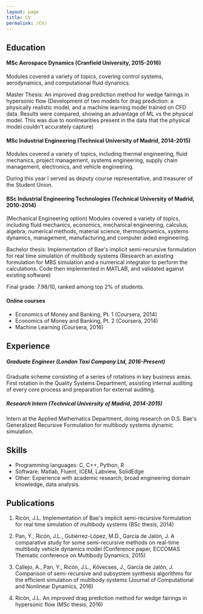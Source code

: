 ```yaml
---
layout: page
title: CV
permalink: /CV/
---
```

## Education

#### MSc Aerospace Dynamics (Cranfield University, 2015-2016)
Modules covered a variety of topics, covering control systems, aerodynamics, and computational fluid dynamics.

Master Thesis: An improved drag prediction method for wedge fairings in hypersonic flow (Development of two models for drag prediction: a physically realistic model, and a machine learning model trained on CFD data. Results were compared, showing an advantage of ML vs the physical model. This was due to nonlinearities present in the data that the physical model couldn't accurately capture)

#### MSc Industrial Engineering (Technical University of Madrid, 2014-2015)
Modules covered a variety of topics, including thermal engineering, fluid mechanics, project management, systems engineering, supply chain management, electronics, and vehicle engineering.

During this year I served as deputy course representative, and treasurer of the Student Union.

#### BSc Industrial Engineering Technologies (Technical University of Madrid, 2010-2014)
(Mechanical Engineering option)
Modules covered a variety of topics, including fluid mechanics, economics, mechanical engineering, calculus, algebra, numerical methods, material science, thermodynamics, systems dynamics, management, manufacturing,and computer aided engineering.

Bachelor thesis: Implementation of Bae's implicit semi-recursive formulation for real time simulation of multibody systems (Research an existing formulation for MBS simulation and a numerical integrator to perform the calculations. Code then implemented in MATLAB, and validated against existing software)

Final grade: 7.98/10, ranked among top 2% of students.

#### Online courses

* Economics of Money and Banking, Pt. 1 (Coursera, 2014)
* Economics of Money and Banking, Pt. 2 (Coursera, 2014)
* Machine Learning (Coursera, 2016)

## Experience

##### Graduate Engineer (London Taxi Company Ltd, 2016-Present)
Graduate scheme consisting of a series of rotations in key business areas.
First rotation in the Quality Systems Department, assisting internal auditing of every core process and preparation for external auditing.

##### Research Intern (Technical University of Madrid, 2014-2015)
Intern at the Applied Mathematics Department, doing research on D.S. Bae's Generalized Recursive Formulation for multibody systems dynamic simulation.

## Skills

* Programming languages: C, C++, Python, R
* Software: Matlab, Fluent, ICEM, Labview, SolidEdge
* Other: Experience with academic research, broad engineering domain knowledge, data analysis.

## Publications

1. Ricón, J.L. Implementation of Bae's implicit semi-recursive formulation for real time simulation of multibody systems (BSc thesis, 2014)

2. Pan, Y., Ricón, J.L., Gutiérrez-López, M.D., García de Jalón, J. A comparative study for some semi-recursive methods on real-time multibody vehicle dynamics model (Conference paper, ECCOMAS Thematic conference on Multibody Dynamics, 2015)

3. Callejo, A., Pan, Y., Ricón, J.L., Kövecses, J., García de Jalón, J. Comparison of semi-recursive and subsystem synthesis algorithms for the efficient simulation of multibody systems (Journal of Computational and Nonlinear Dynamics, 2016)

4. Ricón, J.L. An improved drag prediction method for wedge fairings in hypersonic flow (MSc thesis, 2016)
